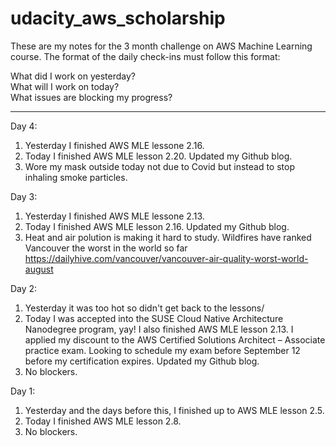 # udacity_aws_scholarship

These are my notes for the 3 month challenge on AWS Machine Learning course. The format of the daily check-ins must follow this format:

What did I work on yesterday?  
What will I work on today?  
What issues are blocking my progress?  

---
Day 4:
1.  Yesterday I finished AWS MLE lessone 2.16.
2.  Today I finished AWS MLE lesson 2.20. Updated my Github blog. 
3.  Wore my mask outside today not due to Covid but instead to stop inhaling smoke particles.

Day 3:
1.  Yesterday I finished AWS MLE lessone 2.13.
2.  Today I finished AWS MLE lesson 2.16. Updated my Github blog. 
3.  Heat and air polution is making it hard to study. Wildfires have ranked Vancouver the worst in the world so far https://dailyhive.com/vancouver/vancouver-air-quality-worst-world-august

Day 2:
1.  Yesterday it was too hot so didn't get back to the lessons/
2.  Today I was accepted into the SUSE Cloud Native Architecture Nanodegree program, yay! I also finished AWS MLE lesson 2.13. I applied my discount to the AWS Certified Solutions Architect – Associate practice exam. Looking to schedule my exam before September 12 before my certification expires. Updated my Github blog. 
3.  No blockers.

Day 1:
1.  Yesterday and the days before this, I finished up to AWS MLE lesson 2.5.
2.  Today I finished AWS MLE lesson 2.8. 
3.  No blockers.
